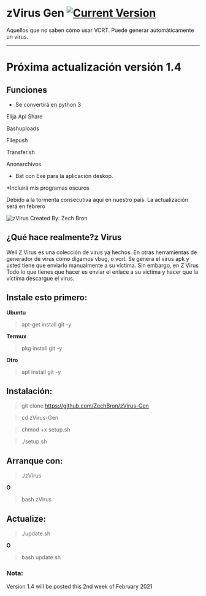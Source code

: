 # zVirus Gen [![Current Version ](https://img.shields.io/badge/Current%20Version-1.1-blue?style=flat-square)](https://github.com/ZechBron/zVirus-Gen)
Aquellos que no saben cómo usar VCRT. Puede generar automáticamente un virus.

---

# Próxima actualización versión 1.4
## Funciones
* Se convertirá en python 3

Elija Api Share

Bashuploads

Filepush

Transfer.sh

Anonarchivos

* Bat con Exe para la aplicación deskop.

*Incluirá mis programas oscuros

Debido a la tormenta consecutiva aquí en nuestro país. La actualización será en febrero


![zVirus Created By: Zech Bron](https://raw.githubusercontent.com/ZechBron/zVirus-Gen/zVirus/IMG_20200927_175911.png)

## ¿Qué hace realmente?z Virus
Well Z Virus es una colección de virus ya hechos. En otras herramientas de generador de virus como digamos vbug, o vcrt. Se genera el virus apk y usted tiene que enviarlo manualmente a su víctima. Sin embargo, en Z Virus Todo lo que tienes que hacer es enviar el enlace a su víctima y hacer que la víctima descargue el virus.

## Instale esto primero:
__Ubuntu__
> apt-get install git -y

__Termux__
> pkg install git -y

__Otro__
> apt install git -y


## Instalación:
> git clone https://github.com/ZechBron/zVirus-Gen

> cd zVirus-Gen

> chmod +x setup.sh

> ./setup.sh


## Arranque con:
> ./zVirus

__O__

> bash zVirus


## Actualize:
> ./update.sh

__O__

> bash update.sh

### Nota:
Version 1.4 will be posted this 2nd week of February 2021

